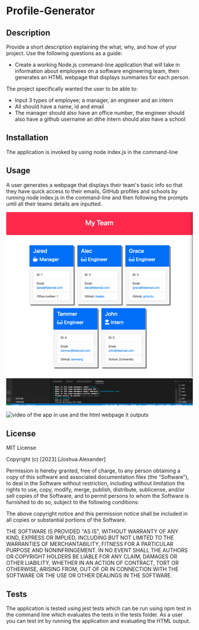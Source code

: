 # Profile-Generator

## Description

Provide a short description explaining the what, why, and how of your project. Use the following questions as a guide:

- Create a working Node.js command-line application that will take in information about employees on a software engineering team, then generates an HTML webpage that displays summaries for each person.

The project specifically wanted the user to be able to:

- Input 3 types of employee; a manager, an engineer and an intern
- All should have a name, id and email
- The manager should also have an office number, the engineer should also have a github username an dthe intern should also have a school

## Installation

The application is invoked by using node index.js in the command-line

## Usage

A user generates a webpage that displays their team's basic info so that they have quick access to their emails, GitHub profiles and schools by running node index.js in the command-line and then following the prompts until all their teams details are inputted.


![screenshot of the webpage that is created](https://github.com/JAlexander94/Profile-Generator/blob/main/images/Screenshot%202023-03-07%20at%2021.51.54.png)
![screenshot of the command-line as it is prompting the user to answer questions about the team and whther to add more team member or finish building the team](https://github.com/JAlexander94/Profile-Generator/blob/main/images/Screenshot%202023-03-07%20at%2021.52.54.png)

![video of the app in use and the html webpage it outputs](https://drive.google.com/file/d/170BU_QToqiBWbiRVrAAhsTuXkN4Xs4Ik/view)

## License

MIT License

Copyright (c) [2023] [Joshua Alexander]

Permission is hereby granted, free of charge, to any person obtaining a copy
of this software and associated documentation files (the "Software"), to deal
in the Software without restriction, including without limitation the rights
to use, copy, modify, merge, publish, distribute, sublicense, and/or sell
copies of the Software, and to permit persons to whom the Software is
furnished to do so, subject to the following conditions:

The above copyright notice and this permission notice shall be included in all
copies or substantial portions of the Software.

THE SOFTWARE IS PROVIDED "AS IS", WITHOUT WARRANTY OF ANY KIND, EXPRESS OR
IMPLIED, INCLUDING BUT NOT LIMITED TO THE WARRANTIES OF MERCHANTABILITY,
FITNESS FOR A PARTICULAR PURPOSE AND NONINFRINGEMENT. IN NO EVENT SHALL THE
AUTHORS OR COPYRIGHT HOLDERS BE LIABLE FOR ANY CLAIM, DAMAGES OR OTHER
LIABILITY, WHETHER IN AN ACTION OF CONTRACT, TORT OR OTHERWISE, ARISING FROM,
OUT OF OR IN CONNECTION WITH THE SOFTWARE OR THE USE OR OTHER DEALINGS IN THE
SOFTWARE.


## Tests

The application is tested using jest tests which can be run using npm test in the command line which evaluates the tests in the tests folder.
As a user you can test int by running the application and evaluating the HTML output.
